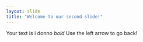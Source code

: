 ```yaml
---
layout: slide
title: "Welcome to our second slide!"
---
```

Your text is i donno *bold*
Use the left arrow to go back!

